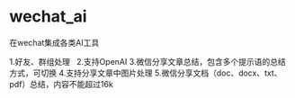 # wechat_ai
在wechat集成各类AI工具

1.好友、群组处理 &nbsp;
2.支持OpenAI
3.微信分享文章总结，包含多个提示语的总结方式，可切换
4.支持分享文章中图片处理
5.微信分享文档（doc、docx、txt、pdf）总结，内容不能超过16k

